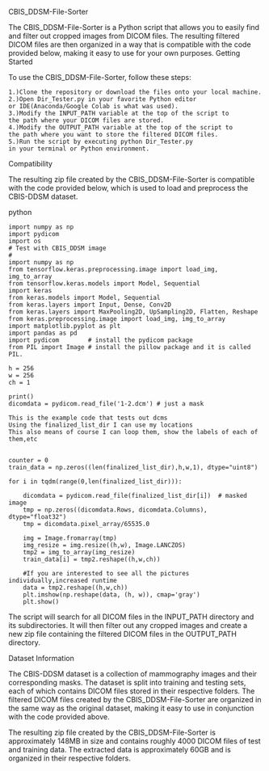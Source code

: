CBIS_DDSM-File-Sorter

The CBIS_DDSM-File-Sorter is a Python script that allows you to easily find and filter out cropped images from DICOM files. The resulting filtered DICOM files are then organized in a way that is compatible with the code provided below, making it easy to use for your own purposes.
Getting Started

To use the CBIS_DDSM-File-Sorter, follow these steps:

    1.)Clone the repository or download the files onto your local machine.
    2.)Open Dir_Tester.py in your favorite Python editor 
    or IDE(Anaconda/Google Colab is what was used).
    3.)Modify the INPUT_PATH variable at the top of the script to 
    the path where your DICOM files are stored.
    4.)Modify the OUTPUT_PATH variable at the top of the script to 
    the path where you want to store the filtered DICOM files.
    5.)Run the script by executing python Dir_Tester.py 
    in your terminal or Python environment.
    
Compatibility

The resulting zip file created by the CBIS_DDSM-File-Sorter is compatible with the code provided below, which is used to load and preprocess the CBIS-DDSM dataset.

python

    import numpy as np
    import pydicom
    import os
    # Test with CBIS_DDSM image
    #
    import numpy as np
    from tensorflow.keras.preprocessing.image import load_img, img_to_array
    from tensorflow.keras.models import Model, Sequential
    import keras
    from keras.models import Model, Sequential
    from keras.layers import Input, Dense, Conv2D
    from keras.layers import MaxPooling2D, UpSampling2D, Flatten, Reshape
    from keras.preprocessing.image import load_img, img_to_array
    import matplotlib.pyplot as plt
    import pandas as pd
    import pydicom        # install the pydicom package
    from PIL import Image # install the pillow package and it is called PIL.
    
    h = 256
    w = 256
    ch = 1
    
    print()
    dicomdata = pydicom.read_file('1-2.dcm') # just a mask

    This is the example code that tests out dcms
    Using the finalized_list_dir I can use my locations
    This also means of course I can loop them, show the labels of each of them,etc
    

    counter = 0
    train_data = np.zeros((len(finalized_list_dir),h,w,1), dtype="uint8")
    
    for i in tqdm(range(0,len(finalized_list_dir))):
      
        dicomdata = pydicom.read_file(finalized_list_dir[i])  # masked image
        tmp = np.zeros((dicomdata.Rows, dicomdata.Columns), dtype="float32")
        tmp = dicomdata.pixel_array/65535.0
            
        img = Image.fromarray(tmp)
        img_resize = img.resize((h,w), Image.LANCZOS)
        tmp2 = img_to_array(img_resize)
        train_data[i] = tmp2.reshape((h,w,ch))
    
        #If you are interested to see all the pictures individually,increased runtime
        data = tmp2.reshape((h,w,ch))
        plt.imshow(np.reshape(data, (h, w)), cmap='gray')
        plt.show()

The script will search for all DICOM files in the INPUT_PATH directory and its subdirectories. It will then filter out any cropped images and create a new zip file containing the filtered DICOM files in the OUTPUT_PATH directory.

Dataset Information

The CBIS-DDSM dataset is a collection of mammography images and their corresponding masks. The dataset is split into training and testing sets, each of which contains DICOM files stored in their respective folders. The filtered DICOM files created by the CBIS_DDSM-File-Sorter are organized in the same way as the original dataset, making it easy to use in conjunction with the code provided above.

The resulting zip file created by the CBIS_DDSM-File-Sorter is approximately 148MB in size and contains roughly 4000 DICOM files of test and training data. The extracted data is approximately 60GB and is organized in their respective folders.

